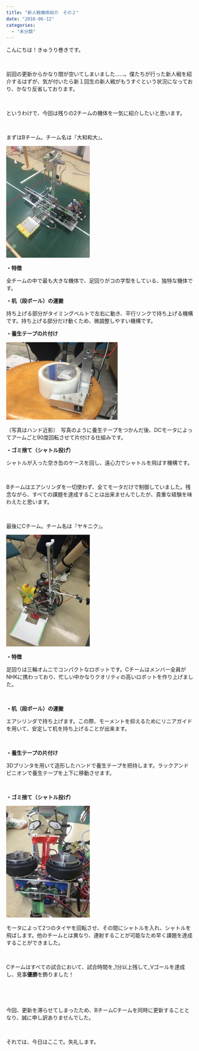```yaml
---
title: "新人戦機体紹介　その２"
date: "2016-06-12"
categories: 
  - "未分類"
---
```


こんにちは！きゅうり巻きです。

 

前回の更新からかなり間が空いてしまいました……。僕たちが行った新人戦を紹介するはずが、気が付いたら新１回生の新人戦がもうすぐという状況になっており、かなり反省しております。

 

というわけで、今回は残りの2チームの機体を一気に紹介したいと思います。

 

まずはBチーム。チーム名は『大和和大』。

[![IMG_3346](images/IMG_3346-e1465712898367-225x300.jpg)](http://www.fortefibre.net/blog/wp-content/uploads/2016/06/IMG_3346-e1465712898367.jpg)

**・特徴**

全チームの中で最も大きな機体で、足回りがコの字型をしている、独特な機体です。

**・机（段ボール）の運搬**

持ち上げる部分がタイミングベルトで左右に動き、平行リンクで持ち上げる機構です。持ち上げる部分だけ動くため、微調整しやすい機構です。

**・養生テープの片付け**

[![図1](images/795316b92fc766b0181f6fef074f03fa-300x208.png)](http://www.fortefibre.net/blog/wp-content/uploads/2016/06/795316b92fc766b0181f6fef074f03fa.png)

（写真はハンド近影）　写真のように養生テープをつかんだ後、DCモータによってアームごと90度回転させて片付ける仕組みです。

**・ゴミ捨て（シャトル投げ）**

シャトルが入った空き缶のケースを回し、遠心力でシャトルを飛ばす機構です。

 

Bチームはエアシリンダを一切使わず、全てモータだけで制御していました。残念ながら、すべての課題を達成することは出来ませんでしたが、貴重な経験を味わえたと思います。

 

最後にCチーム。チーム名は『ヤキニク』。

[![IMG_3371](images/IMG_3371-e1465712858215-225x300.jpg)](http://www.fortefibre.net/blog/wp-content/uploads/2016/06/IMG_3371-e1465712858215.jpg)

**・特徴**

足回りは三輪オムニでコンパクトなロボットです。Cチームはメンバー全員がNHKに携わっており、忙しい中かなりクオリティの高いロボットを作り上げました。

 

**・机（段ボール）の運搬**

エアシリンダで持ち上げます。この際、モーメントを抑えるためにリニアガイドを用いて、安定して机を持ち上げることが出来ます。

 

**・養生テープの片付け**

3Dプリンタを用いて造形したハンドで養生テープを把持します。ラックアンドピニオンで養生テープを上下に移動させます。

 

**・ゴミ捨て（シャトル投げ）**

[![IMG_3374](images/IMG_3374-e1465712881761-225x300.jpg)](http://www.fortefibre.net/blog/wp-content/uploads/2016/06/IMG_3374-e1465712881761.jpg)

モータによって2つのタイヤを回転させ、その間にシャトルを入れ、シャトルを飛ばします。他のチームとは異なり、連射することが可能なため早く課題を達成することができました。

 

Cチームはすべての試合において、試合時間を_1分以上残して_Vゴールを達成し、見事**優勝**を飾りました！

 

 

今回、更新を滞らせてしまったため、BチームCチームを同時に更新することとなり、誠に申し訳ありませんでした。

 

それでは、今日はここで。失礼します。
